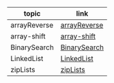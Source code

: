 

| topic   | link |
| ----------- | ----------- |
| arrayReverse      | [arrayReverse](challenges/arrayReverse/README.md)     |
| array-shift       | [array-shift](challenges/arrayShift/README.md)        |
| BinarySearch      | [BinarySearch](challenges/BinarySearch/README.md)        |
| LinkedList        | [LinkedList](challenges/LinkedList/README.md)        |
| zipLists          | [zipLists](challenges/ll-zip/README.md)        |

